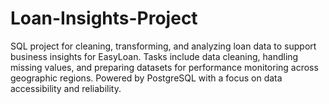 # Loan-Insights-Project
SQL project for cleaning, transforming, and analyzing loan data to support business insights for EasyLoan. Tasks include data cleaning, handling missing values, and preparing datasets for performance monitoring across geographic regions. Powered by PostgreSQL with a focus on data accessibility and reliability.
